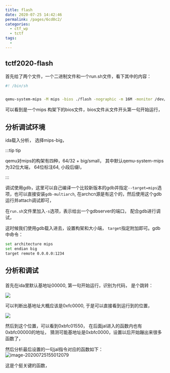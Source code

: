 ```yaml
---
title: flash
date: 2020-07-25 14:42:46
permalink: /pages/6cd0c2/
categories: 
  - ctf_wp
  - tctf
tags: 
  - 
---
```

## tctf2020-flash

首先给了两个文件，一个二进制文件和一个run.sh文件，看下其中的内容：

```bash
#! /bin/sh


qemu-system-mips -M mips -bios ./flash -nographic -m 16M -monitor /dev/null 2>/dev/null

```

可以看到是一个mips 构架下的bios文件，bios文件从文件开头第一句开始运行，

## 分析调试环境

ida载入分析， 选择mips-big，

:::tip tip 

qemu对mips的构架有四种，64/32 + big/small， 其中默认qemu-system-mips为32位大端， 64位标注64, 小段后缀l， 

:::

调试使用gdb，这里可以自己编译一个比较新版本的gdb并指定`--target=mips`选项，也可以直接安装`gdb-multiarch`, 在archcn源是有这个的，然后使用这个gdb运行并attach调试即可，

在`run.sh`文件里加入`-s`选项，表示给出一个gdbserver的端口， 配合gdb进行调试，

这时候我们使用gdb载入进去，设置构架和大小端， `target`指定附加即可。gdb中命令：

```bash
set architecture mips
set endian big 
target remote 0.0.0.0:1234
```

## 分析和调试

### 

首先在ida里默认基地址00000, 第一句开始运行，识别为代码， 是个跳转：

![](https://i.loli.net/2020/07/25/hlwFSQsdvq86uBx.png)

可以判断出基地址大概应该是0xfc0000, 于是可以直接看到运行到的位置， 

![](https://i.loli.net/2020/07/25/F3SyEUTbHj57uWJ.png)

然后到这个位置，可以看到0xbfc01550， 在后面jal进入的函数内也有0xbfc00000的地址， 猜测可能基地址是0xbfc0000，设置以后开始蹦出来很多函数了，

然后分析最后设置的一句jal指令对应的函数如下：
![image-20200725155012079](/home/wlz/.config/Typora/typora-user-images/image-20200725155012079.png)

这是个挺关键的函数，